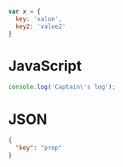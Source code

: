 ```js
var x = {
  key: 'value',
  key2: 'value2'
}
```

# JavaScript

```   JavaScript
console.log('Captain\'s log');
```

# JSON

``` JSON
{
  "key": "prop"
}